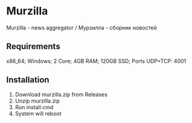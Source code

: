 # Murzilla

Murzilla - news aggregator / Мурзилла - сборник новостей

## Requirements

x86_64; Windows; 2 Core; 4GB RAM; 120GB SSD; Ports UDP+TCP: 4001

## Installation

1. Download murzilla.zip from Releases
2. Unzip murzilla.zip
3. Run install.cmd
4. System will reboot
